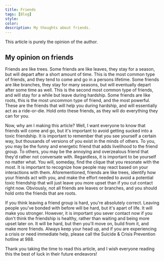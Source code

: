 ```yaml
---
title: Friends
tags: [Blog]
style: 
color: 
description: My thoughts about friends.
---
```


<link rel="shortcut icon" type="image/x-icon" href="{{ "/images/favicon.ico" | prepend: site.baseurl }}" >

This article is purely the opinion of the author.

## My opinion on friends
Friends are like trees. Some friends are like leaves, they stay for a season, but will depart after a short amount of time. This is the most common type of friends, and 
they tend to come and go in a persons lifetime. Some friends are like branches, they stay for many seasons, but will eventually depart after some time as well. This is the second 
most common type of friends, and will stay for a while but leave during hardship. Some friends are like roots, this is the most uncommon type of friend, and the most powerful. These 
are the friends that will help you during hardship, and will essentially act as a ride-or-die. Hold onto these friends, as they will do everything they can for you.<br />

Now, why am I making this article? Well, I want everyone to know that friends will come and go, but it's important to avoid getting sucked into a toxic friendship. It is important 
to remember that you see yourself a certain way, but thousands of versions of you exist in the minds of others. To you, you may be the funny and energetic friend that 
adds livelihood to the friend group. To others, you may be the annoying and overzealous friend that they'd rather not conversate with. Regardless, it is important to be 
yourself no matter what. You will, someday, find the clique that you resonate with the most. It is important to recognize how people may react based on your interactions with 
them. Aforementioned, friends are like trees, identify how your friends act with you, and make the effort needed to avoid a potential toxic friendship that will just leave you more 
upset than if you cut contact right now. Obviously, not all friends are leaves or branches, and you should hold onto the friends that are roots.<br />

If you think leaving a friend group 
is hard, you're absolutely correct. Leaving people you've bonded with before will be hard, but it's apart of life. It will make you stronger. However, it is important you sever contact 
now if you don't think the friendship is healthy, rather than waiting and being more upset later on. It will be hard, but then you'll move on, build from it, and make more friends. Always 
keep your head up, and if you are experiencing a crisis or need immediate help, please call the Suicide & Crisis Prevention hotline at 988.<br />

Thank you taking the time to read this 
article, and I wish everyone reading this the best of luck in their future endeavors!


<script>
document.addEventListener("DOMContentLoaded", function() {
    var attribution = document.getElementById("attribution");
    if (attribution) {
        attribution.style.display = "none";
    }
});    
</script>
